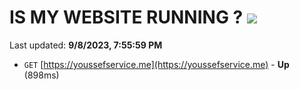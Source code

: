 # IS MY WEBSITE RUNNING ? [![](https://img.shields.io/static/v1?label=Sponsor&message=%E2%9D%A4&logo=GitHub&color=%23fe8e86)](https://github.com/sponsors/<username>)

Last updated: **9/8/2023, 7:55:59 PM**

- `GET` [https://youssefservice.me](https://youssefservice.me) - **Up** (898ms)

